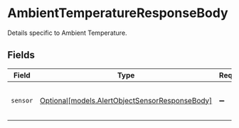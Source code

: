# AmbientTemperatureResponseBody

Details specific to Ambient Temperature.


## Fields

| Field                                                                                        | Type                                                                                         | Required                                                                                     | Description                                                                                  |
| -------------------------------------------------------------------------------------------- | -------------------------------------------------------------------------------------------- | -------------------------------------------------------------------------------------------- | -------------------------------------------------------------------------------------------- |
| `sensor`                                                                                     | [Optional[models.AlertObjectSensorResponseBody]](../models/alertobjectsensorresponsebody.md) | :heavy_minus_sign:                                                                           | A sensor associated with the alert.                                                          |